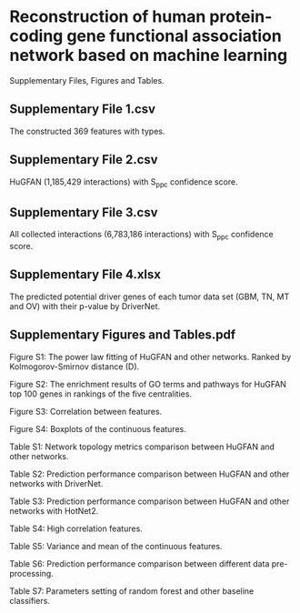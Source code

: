 # Reconstruction of human protein-coding gene functional association network based on machine learning
Supplementary Files, Figures and Tables.

## Supplementary File 1.csv
The constructed 369 features with types.

## Supplementary File 2.csv
HuGFAN (1,185,429 interactions) with S<sub>ppc</sub> confidence score.

## Supplementary File 3.csv
All collected interactions (6,783,186 interactions) with S<sub>ppc</sub> confidence score.

## Supplementary File 4.xlsx
The predicted potential driver genes of each tumor data set (GBM, TN, MT and OV) with their p-value by DriverNet.

## Supplementary Figures and Tables.pdf
Figure S1: The power law fitting of HuGFAN and other networks. Ranked by Kolmogorov-Smirnov distance (D).

Figure S2: The enrichment results of GO terms and pathways for HuGFAN top 100 genes in rankings of the five centralities.

Figure S3: Correlation between features.

Figure S4: Boxplots of the continuous features.

Table S1: Network topology metrics comparison between HuGFAN and other networks.

Table S2: Prediction performance comparison between HuGFAN and other networks with DriverNet.

Table S3: Prediction performance comparison between HuGFAN and other networks with HotNet2.

Table S4: High correlation features.

Table S5: Variance and mean of the continuous features.

Table S6: Prediction performance comparison between different data pre-processing.

Table S7: Parameters setting of random forest and other baseline classifiers.
